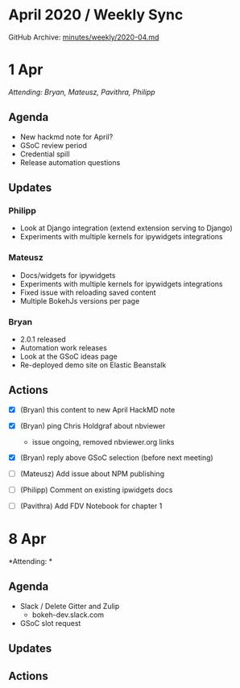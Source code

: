 # April 2020 / Weekly Sync

GitHub Archive: [minutes/weekly/2020-04.md](https://github.com/bokeh/pm/blob/master/minutes/weekly/2020-04.md)


# 1 Apr

*Attending: Bryan, Mateusz, Pavithra, Philipp*

## Agenda

- New hackmd note for April?
- GSoC review period
- Credential spill
- Release automation questions

## Updates

### Philipp

- Look at Django integration (extend extension serving to Django)
- Experiments with multiple kernels for ipywidgets integrations

### Mateusz

- Docs/widgets for ipywidgets
- Experiments with multiple kernels for ipywidgets integrations
- Fixed issue with reloading saved content
- Multiple BokehJs versions per page

### Bryan

- 2.0.1 released
- Automation work releases
- Look at the GSoC ideas page
- Re-deployed demo site on Elastic Beanstalk

## Actions

* [x] (Bryan) this content to new April HackMD note
* [x] (Bryan) ping Chris Holdgraf about nbviewer 
    - issue ongoing, removed nbviewer.org links
* [x] (Bryan) reply above GSoC selection (before next meeting)
* [ ] (Mateusz) Add issue about NPM publishing 
* [ ] (Philipp) Comment on existing ipwidgets docs
* [ ] (Pavithra) Add FDV Notebook for chapter 1


# 8 Apr

*Attending: *

## Agenda

- Slack / Delete Gitter and Zulip
    - bokeh-dev.slack.com
- GSoC slot request

## Updates

## Actions

